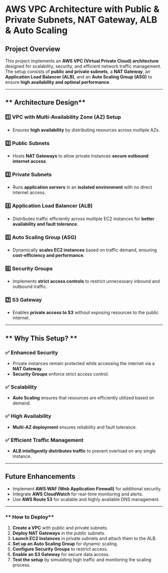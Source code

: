 # **AWS VPC Architecture with Public & Private Subnets, NAT Gateway, ALB & Auto Scaling**

## **Project Overview**
This project implements an **AWS VPC (Virtual Private Cloud) architecture** designed for scalability, security, and efficient network traffic management. The setup consists of **public and private subnets**, a **NAT Gateway**, an **Application Load Balancer (ALB)**, and an **Auto Scaling Group (ASG)** to ensure **high availability and optimal performance**.

---

## ** Architecture Design**
### **1️⃣ VPC with Multi-Availability Zone (AZ) Setup**
- Ensures **high availability** by distributing resources across multiple AZs.

### **2️⃣ Public Subnets**
- Hosts **NAT Gateways** to allow private instances **secure outbound internet access**.

### **3️⃣ Private Subnets**
- Runs **application servers** in an **isolated environment** with no direct internet access.

### **4️⃣ Application Load Balancer (ALB)**
- Distributes traffic efficiently across multiple EC2 instances for **better availability and fault tolerance**.

### **5️⃣ Auto Scaling Group (ASG)**
- Dynamically **scales EC2 instances** based on traffic demand, ensuring **cost-efficiency and performance**.

### **6️⃣ Security Groups**
- Implements **strict access controls** to restrict unnecessary inbound and outbound traffic.

### **7️⃣ S3 Gateway**
- Enables **private access to S3** without exposing resources to the public internet.

---

## ** Why This Setup? **
### ✅ **Enhanced Security**
- Private instances remain protected while accessing the internet via a **NAT Gateway**.
- **Security Groups** enforce strict access control.

### ✅ **Scalability**
- **Auto Scaling** ensures that resources are efficiently utilized based on demand.

### ✅ **High Availability**
- **Multi-AZ deployment** ensures reliability and fault tolerance.

### ✅ **Efficient Traffic Management**
- **ALB intelligently distributes traffic** to prevent overload on any single instance.

---

## **Future Enhancements**
- Implement **AWS WAF (Web Application Firewall)** for additional security.
- Integrate **AWS CloudWatch** for real-time monitoring and alerts.
- Use **AWS Route 53** for scalable and highly available DNS management.

---

### ** How to Deploy**
1. **Create a VPC** with public and private subnets.
2. **Deploy NAT Gateways** in the public subnets.
3. **Launch EC2 instances** in private subnets and attach them to the ALB.
4. **Set up an Auto Scaling Group** for dynamic scaling.
5. **Configure Security Groups** to restrict access.
6. **Enable an S3 Gateway** for secure data access.
7. **Test the setup** by simulating high traffic and monitoring the scaling process.



